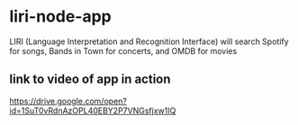 # liri-node-app
LIRI (Language Interpretation and Recognition Interface) will search Spotify for songs, Bands in Town for concerts, and OMDB for movies

## link to video of app in action
https://drive.google.com/open?id=1SuT0vRdnAzOPL40EBY2P7VNGsfjxw1IQ